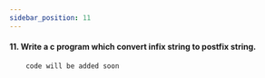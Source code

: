 ```yaml
---
sidebar_position: 11
---
```


#### 11. Write a c program which convert infix string to postfix string.

```c
    code will be added soon
```
